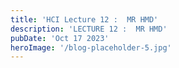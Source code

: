 ```yaml
---
title: 'HCI Lecture 12 :  MR HMD'
description: 'LECTURE 12 :  MR HMD'
pubDate: 'Oct 17 2023'
heroImage: '/blog-placeholder-5.jpg'
---
```

